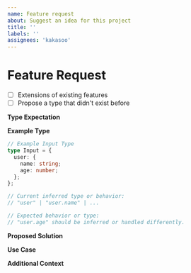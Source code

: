 ```yaml
---
name: Feature request
about: Suggest an idea for this project
title: ''
labels: ''
assignees: 'kakasoo'
---
```


# Feature Request

- [ ] Extensions of existing features
- [ ] Propose a type that didn't exist before

**Type Expectation**

<!-- Provide a clear and concise description of the feature you would like to request by describing the type-related problem or enhancement. Include examples to clarify your needs. -->

**Example Type**

```typescript
// Example Input Type
type Input = {
  user: {
    name: string;
    age: number;
  };
};

// Current inferred type or behavior:
// "user" | "user.name" | ...

// Expected behavior or type:
// "user.age" should be inferred or handled differently.
```

**Proposed Solution**

<!-- Describe how the feature could address the issue or enhance the library. Optionally, propose a type or utility if you have an idea. -->

**Use Case**

<!-- Explain how this feature would be used in practice. Include real-world examples where applicable. -->

**Additional Context**

<!-- Add any other context, screenshots, or references to related issues or libraries that support your request. -->
